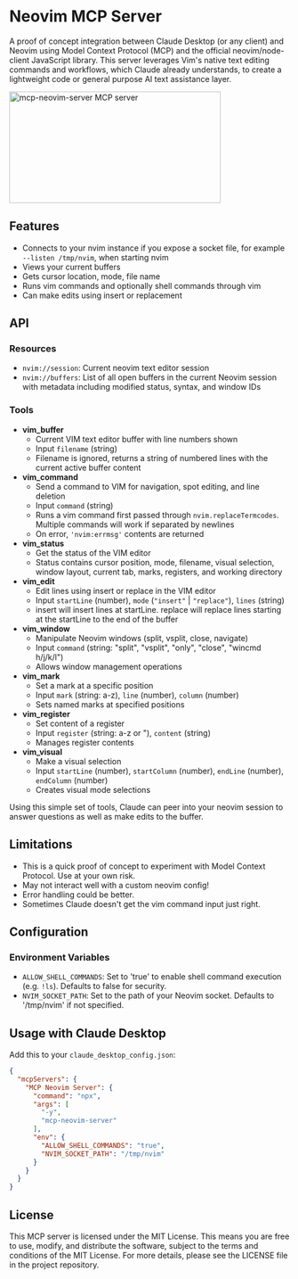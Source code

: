 # Neovim MCP Server

A proof of concept integration between Claude Desktop (or any client) and Neovim using Model Context Protocol (MCP) and the official neovim/node-client JavaScript library. This server leverages Vim's native text editing commands and workflows, which Claude already understands, to create a lightweight code or general purpose AI text assistance layer.

<a href="https://glama.ai/mcp/servers/s0fywdwp87"><img width="380" height="200" src="https://glama.ai/mcp/servers/s0fywdwp87/badge" alt="mcp-neovim-server MCP server" /></a>

## Features

- Connects to your nvim instance if you expose a socket file, for example `--listen /tmp/nvim`, when starting nvim
- Views your current buffers
- Gets cursor location, mode, file name
- Runs vim commands and optionally shell commands through vim
- Can make edits using insert or replacement

## API

### Resources

- `nvim://session`: Current neovim text editor session
- `nvim://buffers`: List of all open buffers in the current Neovim session with metadata including modified status, syntax, and window IDs

### Tools
- **vim_buffer**
  - Current VIM text editor buffer with line numbers shown
  - Input `filename` (string)
  - Filename is ignored, returns a string of numbered lines with the current active buffer content
- **vim_command**
  - Send a command to VIM for navigation, spot editing, and line deletion
  - Input `command` (string)
  - Runs a vim command first passed through `nvim.replaceTermcodes`. Multiple commands will work if separated by newlines
  - On error, `'nvim:errmsg'` contents are returned 
- **vim_status**
  - Get the status of the VIM editor
  - Status contains cursor position, mode, filename, visual selection, window layout, current tab, marks, registers, and working directory
- **vim_edit**
  - Edit lines using insert or replace in the VIM editor
  - Input `startLine` (number), `mode` (`"insert"` | `"replace"`), `lines` (string)
  - insert will insert lines at startLine. replace will replace lines starting at the startLine to the end of the buffer
- **vim_window**
  - Manipulate Neovim windows (split, vsplit, close, navigate)
  - Input `command` (string: "split", "vsplit", "only", "close", "wincmd h/j/k/l")
  - Allows window management operations
- **vim_mark**
  - Set a mark at a specific position
  - Input `mark` (string: a-z), `line` (number), `column` (number)
  - Sets named marks at specified positions
- **vim_register**
  - Set content of a register
  - Input `register` (string: a-z or "), `content` (string)
  - Manages register contents
- **vim_visual**
  - Make a visual selection
  - Input `startLine` (number), `startColumn` (number), `endLine` (number), `endColumn` (number)
  - Creates visual mode selections

Using this simple set of tools, Claude can peer into your neovim session to answer questions as well as make edits to the buffer.

## Limitations

- This is a quick proof of concept to experiment with Model Context Protocol. Use at your own risk.
- May not interact well with a custom neovim config!
- Error handling could be better.
- Sometimes Claude doesn't get the vim command input just right.

## Configuration

### Environment Variables

- `ALLOW_SHELL_COMMANDS`: Set to 'true' to enable shell command execution (e.g. `!ls`). Defaults to false for security.
- `NVIM_SOCKET_PATH`: Set to the path of your Neovim socket. Defaults to '/tmp/nvim' if not specified.

## Usage with Claude Desktop
Add this to your `claude_desktop_config.json`:
```json
{
  "mcpServers": {
    "MCP Neovim Server": {
      "command": "npx",
      "args": [
        "-y",
        "mcp-neovim-server"
      ],
      "env": {
        "ALLOW_SHELL_COMMANDS": "true",
        "NVIM_SOCKET_PATH": "/tmp/nvim"
      }
    }
  }
}
```

## License

This MCP server is licensed under the MIT License. This means you are free to use, modify, and distribute the software, subject to the terms and conditions of the MIT License. For more details, please see the LICENSE file in the project repository.
